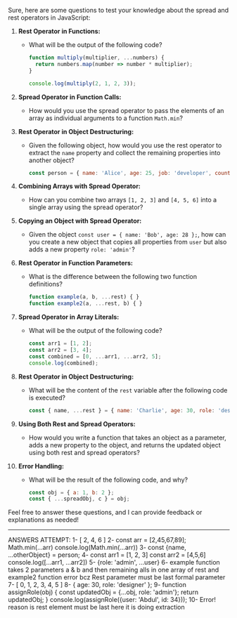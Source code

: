 Sure, here are some questions to test your knowledge about the spread and rest operators in JavaScript:

1. **Rest Operator in Functions:**
   - What will be the output of the following code?
     ```javascript
     function multiply(multiplier, ...numbers) {
       return numbers.map(number => number * multiplier);
     }

     console.log(multiply(2, 1, 2, 3)); 
     ```

2. **Spread Operator in Function Calls:**
   - How would you use the spread operator to pass the elements of an array as individual arguments to a function `Math.min`?

3. **Rest Operator in Object Destructuring:**
   - Given the following object, how would you use the rest operator to extract the `name` property and collect the remaining properties into another object?
     ```javascript
     const person = { name: 'Alice', age: 25, job: 'developer', country: 'USA' };
     ```

4. **Combining Arrays with Spread Operator:**
   - How can you combine two arrays `[1, 2, 3]` and `[4, 5, 6]` into a single array using the spread operator?

5. **Copying an Object with Spread Operator:**
   - Given the object `const user = { name: 'Bob', age: 28 };`, how can you create a new object that copies all properties from `user` but also adds a new property `role: 'admin'`?

6. **Rest Operator in Function Parameters:**
   - What is the difference between the following two function definitions?
     ```javascript
     function example(a, b, ...rest) { }
     function example2(a, ...rest, b) { }
     ```

7. **Spread Operator in Array Literals:**
   - What will be the output of the following code?
     ```javascript
     const arr1 = [1, 2];
     const arr2 = [3, 4];
     const combined = [0, ...arr1, ...arr2, 5];
     console.log(combined);
     ```

8. **Rest Operator in Object Destructuring:**
   - What will be the content of the `rest` variable after the following code is executed?
     ```javascript
     const { name, ...rest } = { name: 'Charlie', age: 30, role: 'designer' };
     ```

9. **Using Both Rest and Spread Operators:**
   - How would you write a function that takes an object as a parameter, adds a new property to the object, and returns the updated object using both rest and spread operators?

10. **Error Handling:**
    - What will be the result of the following code, and why?
      ```javascript
      const obj = { a: 1, b: 2 };
      const { ...spreadObj, c } = obj;
      ```

Feel free to answer these questions, and I can provide feedback or explanations as needed!

-----------------------------------------------------------------
ANSWERS ATTEMPT:
1- [ 2, 4, 6 ]
2- const arr = [2,45,67,89]; 
Math.min(...arr)
console.log(Math.min(...arr))
3- const {name, ...otherObject} = person;
4- const arr1 = [1, 2, 3]
const arr2 = [4,5,6]
console.log([...arr1, ...arr2])
5- {role: 'admin', ...user}
6- example function takes 2 parameters a & b and then remaining alls in one array of rest 
and example2 function error bcz Rest parameter must be last formal parameter
7- [ 0, 1, 2, 3, 4, 5 ]
8- { age: 30, role: 'designer' };
9- function assignRole(obj) {
    const updatedObj = {...obj, role: 'admin'};
    return updatedObj;
}
console.log(assignRole({user: 'Abdul', id: 34}));
10- Error! reason is rest element must be last here it is doing extraction